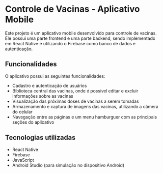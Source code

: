 # Controle de Vacinas - Aplicativo Mobile

Este projeto é um aplicativo mobile desenvolvido para controle de vacinas. Ele possui uma parte frontend e uma parte backend, sendo implementado em React Native e utilizando o Firebase como banco de dados e autenticação.

## Funcionalidades

O aplicativo possui as seguintes funcionalidades:

- Cadastro e autenticação de usuários
- Biblioteca central das vacinas, onde é possível editar e excluir informações sobre as vacinas
- Visualização das próximas doses de vacinas a serem tomadas
- Armazenamento e captura de imagens das vacinas, utilizando a câmera do celular
- Navegação entre as páginas e um menu hamburguer com as principais seções do aplicativo

## Tecnologias utilizadas

- React Native
- Firebase
- JavaScript
- Android Studio (para simulação no dispositivo Android)
